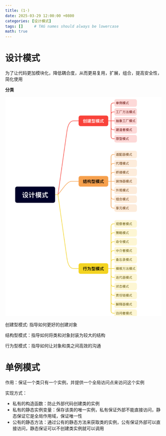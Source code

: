 ```yaml
---
title: (1·)
date: 2025-03-29 12:00:00 +0800
categories: [设计模式]
tags: []     # TAG names should always be lowercase
math: true
---
```

# 设计模式

为了让代码更加模块化，降低耦合度，从而更易复用，扩展，组合，提高安全性，简化使用

**分类**

![1743247452290](/assets/img/blog/设计模式/设计模式分类.png)

创建型模式: 指导如何更好的创建对象

结构型模式：指导如何将类和对象封装为较大的结构

行为型模式：指导如何让对象和类之间高效的沟通

# 单例模式

作用：保证一个类只有一个实例，并提供一个全局访问点来访问这个实例

实现方式：

* 私有的构造函数：防止外部代码创建类的实例
* 私有的静态实例变量：保存该类的唯一实例，私有保证外部不能直接访问，静态保证它是全局作用域，保证唯一性
* 公有的静态方法：通过公有的静态方法来获取类的实例，公有保证外部可以直接访问，静态保证可以不创建类实例就可以调用
